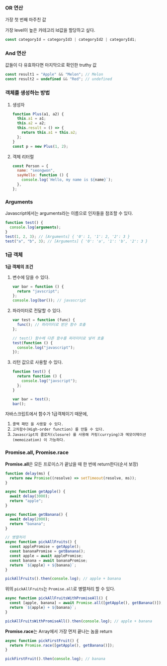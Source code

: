 ### OR 연산

가장 첫 번째 마주친 값

가장 level이 높은 카테고리 Id값을 할당하고 싶다.

```javascript
const categoryId = categoryId3 | categoryId2 | categoryId1;
```

### And 연산

값들이 다 유효하다면 마지막으로 확인한 truthy 값

```javascript
const result1 = "Apple" && "Melon"; // Melon
const result2 = undefined && "Red"; // undefined
```

### 객체를 생성하는 방법

1. 생성자

   ```javascript
   function Plus(a1, a2) {
     this.a1 = a1;
     this.a2 = a2;
     this.result = () => {
       return this.a1 + this.a2;
     };
   }
   const p = new Plus(1, 2);
   ```

2. 객체 리터럴

   ```javascript
   const Person = {
     name: "seongwon",
     sayHello: function () {
       console.log(`Hello, my name is ${name}`);
     },
   };
   ```

### Arguments

Javascript에서는 arguments라는 이름으로 인자들을 참조할 수 있다.

```javascript
function test() {
  console.log(arguments);
}
test(1, 2, 3); // [Arguments] { '0': 1, '1': 2, '2': 3 }
test("a", "b", 3); // [Arguments] { '0': 'a', '1': 'b', '2': 3 }
```

### 1급 객체

**1급 객체의 조건**

1. 변수에 담을 수 있다.

   ```javascript
   var bar = function () {
     return "javscript";
   };
   console.log(bar()); // javascript
   ```

1. 파라미터로 전달할 수 있다.

   ```javascript
   var test = function (func) {
     func(); // 파라미터로 받은 함수 호출
   };

   // test() 함수에 다른 함수를 파라미터로 넣어 호출
   test(function () {
     console.log("javascript");
   });
   ```

1. 리턴 값으로 사용할 수 있다.

   ```javascript
   function test() {
     return function () {
       console.log("javscript");
     };
   }

   var bar = test();
   bar();
   ```

자바스크립트에서 함수가 1급객체이기 때문에,

1. `콜백 패턴 을 사용할 수 있다.`
1. `고차함수(High-order function) 를 만들 수 있다.`
1. `Javascript의 클로저(closure) 를 사용해 커링(currying)과 메모이제이션(memoization) 이 가능하다.`

### Promise.all, Promise.race

**Promise.all**은 모든 프로미스가 끝났을 때 한 번에 return한다(순서 보장)

```typescript
function delay(ms) {
  return new Promise((resolve) => setTimeout(resolve, ms));
}

async function getApple() {
  await delay(3000);
  return "apple";
}

async function getBanana() {
  await delay(2000);
  return "banana";
}

// 병렬처리
async function pickAllFruits() {
  const applePromise = getApple();
  const bananaPromise = getBanana();
  const apple = await applePromise;
  const banana = await bananaPromise;
  return `${apple} + ${banana}`;
}

pickAllFruits().then(console.log); // apple + banana
```

위의 `pickAllFruits`는 `Promise.all`로 병렬처리 할 수 있다.

```typescript
async function pickAllFruitsWithPromiseAll() {
  const [apple, banana] = await Promise.all([getApple(), getBanana()]);
  return `${apple} + ${banana}`;
}

pickAllFruitsWithPromiseAll().then(console.log); // apple + banana
```

**Promise.race**는 Array에서 가장 먼저 끝나는 놈을 return

```typescript
async function pickFirstFruit() {
  return Promise.race([getApple(), getBanana()]);
}

pickFirstFruit().then(console.log); // banana
```
